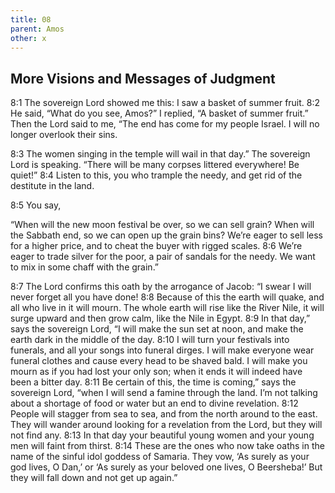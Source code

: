 ```yaml
---
title: 08
parent: Amos
other: x
---
```


## More Visions and Messages of Judgment

<a name="8:1">8:1</a> The sovereign Lord showed me this: I saw a basket of summer fruit. 
<a name="8:2">8:2</a> He said, “What do you see, Amos?” I replied, “A basket of summer fruit.” Then the Lord said to me, “The end has come for my people Israel. I will no longer overlook their sins.

<a name="8:3">8:3</a> The women singing in the temple will wail in that day.”
The sovereign Lord is speaking.
“There will be many corpses littered everywhere! Be quiet!”
<a name="8:4">8:4</a> Listen to this, you who trample the needy,
and get rid of the destitute in the land.

<a name="8:5">8:5</a> You say,

“When will the new moon festival be over, so we can sell grain?
When will the Sabbath end, so we can open up the grain bins?
We’re eager to sell less for a higher price,
and to cheat the buyer with rigged scales.
<a name="8:6">8:6</a> We’re eager to trade silver for the poor,
a pair of sandals for the needy.
We want to mix in some chaff with the grain.”

<a name="8:7">8:7</a> The Lord confirms this oath by the arrogance of Jacob:
“I swear I will never forget all you have done!
<a name="8:8">8:8</a> Because of this the earth will quake,
and all who live in it will mourn.
The whole earth will rise like the River Nile,
it will surge upward and then grow calm, like the Nile in Egypt.
<a name="8:9">8:9</a> In that day,” says the sovereign Lord, “I will make the sun set at noon,
and make the earth dark in the middle of the day.
<a name="8:10">8:10</a> I will turn your festivals into funerals,
and all your songs into funeral dirges.
I will make everyone wear funeral clothes
and cause every head to be shaved bald.
I will make you mourn as if you had lost your only son;
when it ends it will indeed have been a bitter day.
<a name="8:11">8:11</a> Be certain of this, the time is coming,” says the sovereign Lord,
“when I will send a famine through the land.
I’m not talking about a shortage of food or water
but an end to divine revelation.
<a name="8:12">8:12</a> People will stagger from sea to sea,
and from the north around to the east.
They will wander around looking for a revelation from the Lord,
but they will not find any.
<a name="8:13">8:13</a> In that day your beautiful young women and your young men will faint from thirst. 
<a name="8:14">8:14</a> These are the ones who now take oaths in the name of the sinful idol goddess of Samaria.
They vow, ‘As surely as your god lives, O Dan,’ or ‘As surely as your beloved one lives, O Beersheba!’
But they will fall down and not get up again.”
